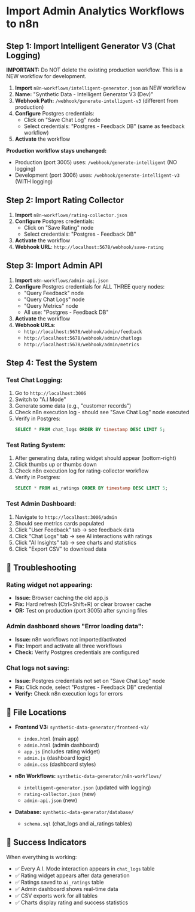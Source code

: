 # Import Admin Analytics Workflows to n8n

## Step 1: Import Intelligent Generator V3 (Chat Logging)

**IMPORTANT:** Do NOT delete the existing production workflow. This is a NEW workflow for development.

1. **Import** `n8n-workflows/intelligent-generator.json` as NEW workflow
2. **Name:** "Synthetic Data - Intelligent Generator V3 (Dev)"
3. **Webhook Path:** `/webhook/generate-intelligent-v3` (different from production)
4. **Configure** Postgres credentials:
   - Click on "Save Chat Log" node
   - Select credentials: "Postgres - Feedback DB" (same as feedback workflow)
5. **Activate** the workflow

**Production workflow stays unchanged:**
- Production (port 3005) uses: `/webhook/generate-intelligent` (NO logging)
- Development (port 3006) uses: `/webhook/generate-intelligent-v3` (WITH logging)

## Step 2: Import Rating Collector

1. **Import** `n8n-workflows/rating-collector.json`
2. **Configure** Postgres credentials:
   - Click on "Save Rating" node
   - Select credentials: "Postgres - Feedback DB"
3. **Activate** the workflow
4. **Webhook URL**: `http://localhost:5678/webhook/save-rating`

## Step 3: Import Admin API

1. **Import** `n8n-workflows/admin-api.json`
2. **Configure** Postgres credentials for ALL THREE query nodes:
   - "Query Feedback" node
   - "Query Chat Logs" node
   - "Query Metrics" node
   - All use: "Postgres - Feedback DB"
3. **Activate** the workflow
4. **Webhook URLs**:
   - `http://localhost:5678/webhook/admin/feedback`
   - `http://localhost:5678/webhook/admin/chatlogs`
   - `http://localhost:5678/webhook/admin/metrics`

## Step 4: Test the System

### Test Chat Logging:
1. Go to `http://localhost:3006`
2. Switch to "A.I Mode"
3. Generate some data (e.g., "customer records")
4. Check n8n execution log - should see "Save Chat Log" node executed
5. Verify in Postgres:
   ```sql
   SELECT * FROM chat_logs ORDER BY timestamp DESC LIMIT 5;
   ```

### Test Rating System:
1. After generating data, rating widget should appear (bottom-right)
2. Click thumbs up or thumbs down
3. Check n8n execution log for rating-collector workflow
4. Verify in Postgres:
   ```sql
   SELECT * FROM ai_ratings ORDER BY timestamp DESC LIMIT 5;
   ```

### Test Admin Dashboard:
1. Navigate to `http://localhost:3006/admin`
2. Should see metrics cards populated
3. Click "User Feedback" tab → see feedback data
4. Click "Chat Logs" tab → see AI interactions with ratings
5. Click "AI Insights" tab → see charts and statistics
6. Click "Export CSV" to download data

## 🐛 Troubleshooting

### Rating widget not appearing:
- **Issue:** Browser caching the old app.js
- **Fix:** Hard refresh (Ctrl+Shift+R) or clear browser cache
- **OR:** Test on production (port 3005) after syncing files

### Admin dashboard shows "Error loading data":
- **Issue:** n8n workflows not imported/activated
- **Fix:** Import and activate all three workflows
- **Check:** Verify Postgres credentials are configured

### Chat logs not saving:
- **Issue:** Postgres credentials not set on "Save Chat Log" node
- **Fix:** Click node, select "Postgres - Feedback DB" credential
- **Verify:** Check n8n execution logs for errors

## 📁 File Locations

- **Frontend V3:** `synthetic-data-generator/frontend-v3/`
  - `index.html` (main app)
  - `admin.html` (admin dashboard)
  - `app.js` (includes rating widget)
  - `admin.js` (dashboard logic)
  - `admin.css` (dashboard styles)

- **n8n Workflows:** `synthetic-data-generator/n8n-workflows/`
  - `intelligent-generator.json` (updated with logging)
  - `rating-collector.json` (new)
  - `admin-api.json` (new)

- **Database:** `synthetic-data-generator/database/`
  - `schema.sql` (chat_logs and ai_ratings tables)

## 🎯 Success Indicators

When everything is working:
- ✅ Every A.I. Mode interaction appears in `chat_logs` table
- ✅ Rating widget appears after data generation
- ✅ Ratings saved to `ai_ratings` table
- ✅ Admin dashboard shows real-time data
- ✅ CSV exports work for all tables
- ✅ Charts display rating and success statistics


